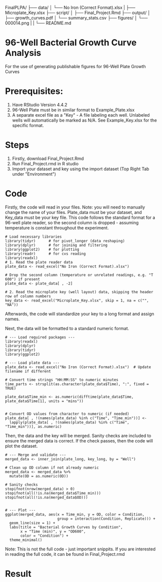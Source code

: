 FinalPLPA/
├── data/
│   └── No Iron (Correct Format).xlsx
|   ├── Microplate_Key.xlsx
├── script/
│   ├── Final_Project.Rmd
├── output/
│   ├── growth_curves.pdf
│   └── summary_stats.csv
├── figures/
│   └── 000014.png
|
|
└── README.md

# 96-Well Bacterial Growth Curve Analysis
For the use of generating publishable figures for 96-Well Plate Growth Curves

# Prerequisites:
1. Have RStudio Version 4.4.2
2. 96-Well Plate must be in similar format to Example_Plate.xlsx
3. A separate excel file as a "Key" - A file labeling each well. Unlabeled wells will automatically be marked as N/A. See Example_Key.xlsx for the specific format.

# Steps
1. Firstly, download Final_Project.Rmd
2. Run Final_Project.rmd in R studio
3. Import your dataset and key using the import dataset (Top Right Tab under "Environment")

# Code
Firstly, the code will read in your files. Note: you will need to manually change the name of your files. Plate_data must be your dataset, and Key_data must be your key file. 
This code follows the standard format for a 96-well plate reader, so the second column is dropped - assuming temperature is constant throughout the experiment. 

```{r}
# Load necessary libraries
library(tidyr)      # for pivot_longer (data reshaping)
library(dplyr)      # for joining and filtering
library(ggplot2)    # for plotting
library(readr)      # for cvs reading
library(readxl)
# 1. Read the plate reader data
plate_data <- read_excel("No Iron (Correct Format).xlsx") 

# Drop the second column (temperature or unrelated readings, e.g. "T 600") if present
plate_data <- plate_data[ , -2]

# 2. Read the microplate key (well layout) data, skipping the header row of column numbers
key_data <- read_excel("Microplate_Key.xlsx", skip = 1, na = c("", "NA"))
```

Afterwards, the code will standardize your key to a long format and assign names.

Next, the data will be formatted to a standard numeric format.
```{r}
# --- Load required packages ---
library(readxl)
library(dplyr)
library(tidyr)
library(ggplot2)

# --- Load plate data ---
plate_data <- read_excel("No Iron (Correct Format).xlsx")  # Update filename if different

# Convert time strings "HH:MM:SS" to numeric minutes
time_parts <- strsplit(as.character(plate_data$Time), ":", fixed = TRUE)

plate_data$Time_min <- as.numeric(difftime(plate_data$Time, plate_data$Time[1], units = "mins"))


# Convert OD values from character to numeric (if needed)
plate_data[ , !(names(plate_data) %in% c("Time", "Time_min"))] <- 
  lapply(plate_data[ , !(names(plate_data) %in% c("Time", "Time_min"))], as.numeric)
```
Then, the data and the key will be merged. Sanity checks are included to ensure the merged data is correct. If the check passes, then the code will plot the dataset.

```{r}
# --- Merge and validate ---
merged_data <- inner_join(plate_long, key_long, by = "Well")

# Clean up OD column if not already numeric
merged_data <- merged_data %>%
  mutate(OD = as.numeric(OD))

# Sanity checks
stopifnot(nrow(merged_data) > 0)
stopifnot(all(!is.na(merged_data$Time_min)))
stopifnot(all(!is.na(merged_data$OD)))


# --- Plot ---
ggplot(merged_data, aes(x = Time_min, y = OD, color = Condition,
                        group = interaction(Condition, Replicate))) +
  geom_line(size = 1) +
  labs(title = "Bacterial Growth Curves by Condition",
       x = "Time (min)", y = "OD600",
       color = "Condition") +
  theme_minimal()
```

Note: This is not the full code - just important snippits. If you are interested in reading the full code, it can be found in Final_Project.rmd

# Result

